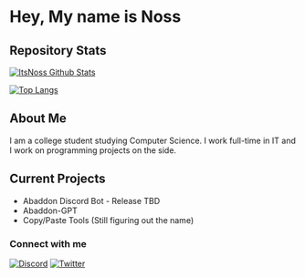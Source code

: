# Hey, My name is Noss

## Repository Stats

[![ItsNoss Github Stats](https://github-readme-stats.vercel.app/api?username=ItsNoss&show_icons=true&theme=algolia&card_width=500)](https://github.com/itsnoss)

[![Top Langs](https://github-readme-stats.vercel.app/api/top-langs/?username=itsnoss&theme=algolia&layout=compact)](https://github.com.itsnoss)

## About Me
I am a college student studying Computer Science. I work full-time in IT and I work on programming projects on the side.

## Current Projects
- Abaddon Discord Bot - Release TBD
- Abaddon-GPT
- Copy/Paste Tools (Still figuring out the name)

### Connect with me
[![Discord](https://img.shields.io/discord/1063673170898464883)](https://discord.gg/FhMvreDac2)
[![Twitter](https://img.shields.io/twitter/follow/realnoss?color=%234518f5&style=flat&logo=twitter)](https://twitter.com/realnoss)
